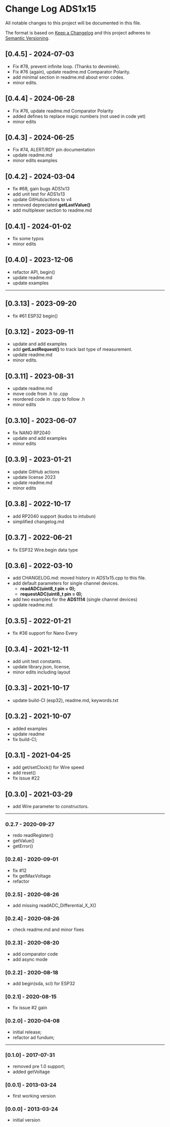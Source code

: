 # Change Log ADS1x15
All notable changes to this project will be documented in this file.

The format is based on [Keep a Changelog](http://keepachangelog.com/)
and this project adheres to [Semantic Versioning](http://semver.org/).


## [0.4.5] - 2024-07-03
- Fix #78, prevent infinite loop. (Thanks to devmirek).
- Fix #76 (again), update readme.md Comparator Polarity.
- add minimal section in readme.md about error codes.
- minor edits.

## [0.4.4] - 2024-06-28
- Fix #76, update readme.md Comparator Polarity
- added defines to replace magic numbers (not used in code yet)
- minor edits

## [0.4.3] - 2024-06-25
- Fix #74, ALERT/RDY pin documentation
- update readme.md
- minor edits examples

## [0.4.2] - 2024-03-04
- fix #68, gain bugs ADS1x13
- add unit test for ADS1x13
- update GitHub/actions to v4
- removed depreciated **getLastValue()**
- add multiplexer section to readme.md

## [0.4.1] - 2024-01-02
- fix some typos
- minor edits

## [0.4.0] - 2023-12-06
- refactor API, begin()
- update readme.md
- update examples

----

## [0.3.13] - 2023-09-20
- fix #61 ESP32 begin()

## [0.3.12] - 2023-09-11
- update and add examples
- add **getLastRequest()** to track last type of measurement.
- update readme.md
- minor edits.

## [0.3.11] - 2023-08-31
- update readme.md
- move code from .h to .cpp
- reordered code in .cpp to follow .h
- minor edits

## [0.3.10] - 2023-06-07
- fix NANO RP2040
- update and add examples
- minor edits

## [0.3.9] - 2023-01-21
- update GitHub actions
- update license 2023
- update readme.md
- minor edits

## [0.3.8] - 2022-10-17
- add RP2040 support (kudos to intubun)
- simplified changelog.md

## [0.3.7] - 2022-06-21
- fix ESP32 Wire.begin data type

## [0.3.6] - 2022-03-10

- add CHANGELOG.md: moved history in ADS1x15.cpp to this file.
- add default parameters for single channel devices.
  - **readADC(uint8_t pin = 0);**
  - **requestADC(uint8_t pin = 0);**
- add two examples for the **ADS1114** (single channel devices)
- update readme.md.

## [0.3.5] - 2022-01-21
- fix #36 support for Nano Every

## [0.3.4] - 2021-12-11
- add unit test constants.
- update library.json, license,
- minor edits including layout

## [0.3.3] - 2021-10-17
- update build-CI (esp32), readme.md, keywords.txt

## [0.3.2] - 2021-10-07
- added examples
- update readme
- fix build-CI;

## [0.3.1] - 2021-04-25
- add get/setClock() for Wire speed
- add reset()
- fix issue #22

## [0.3.0] - 2021-03-29
- add Wire parameter to constructors.

----

### 0.2.7  - 2020-09-27
- redo readRegister()
- getValue()
- getError()

### [0.2.6] - 2020-09-01
- fix #12
- fix getMaxVoltage
- refactor

### [0.2.5] - 2020-08-26
- add missing readADC_Differential_X_X()

### [0.2.4] - 2020-08-26
- check readme.md and minor fixes

### [0.2.3] - 2020-08-20
- add comparator code
- add async mode

### [0.2.2] - 2020-08-18
- add begin(sda, scl) for ESP32

### [0.2.1] - 2020-08-15
- fix issue #2 gain

### [0.2.0] - 2020-04-08
- initial release;
- refactor ad fundum;

----

### [0.1.0] - 2017-07-31
- removed pre 1.0 support;
- added getVoltage

### [0.0.1] - 2013-03-24
- first working version

### [0.0.0] - 2013-03-24
- initial version



